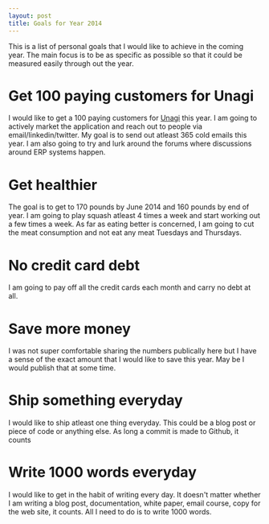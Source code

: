 ```yaml
---
layout: post
title: Goals for Year 2014
---
```


This is a list of personal goals that I would like to achieve in the coming year. The main focus is to be as specific as possible so that it could be measured easily through out the year.

# Get 100 paying customers for Unagi
I would like to get a 100 paying customers for [Unagi](https://unagihq.com) this year. I am going to actively market the application and reach out to people via email/linkedin/twitter. My goal is to send out atleast 365 cold emails this year. I am also going to try and lurk around the forums where discussions around ERP systems happen.

# Get healthier
The goal is to get to 170 pounds by June 2014 and 160 pounds by end of year. I am going to play squash atleast 4 times a week and start working out a few times a week. As far as eating better is concerned, I am going to cut the meat consumption and not eat any meat Tuesdays and Thursdays.

# No credit card debt
I am going to pay off all the credit cards each month and carry no debt at all.

# Save more money
I was not super comfortable sharing the numbers publically here but I have a sense of the exact amount that I would like to save this year. May be I would publish that at some time.

# Ship something everyday
I would like to ship atleast one thing everyday. This could be a blog post or piece of code or anything else. As long a commit is made to Github, it counts

# Write 1000 words everyday
I would like to get in the habit of writing every day. It doesn't matter whether I am writing a blog post, documentation, white paper, email course, copy for the web site, it counts. All I need to do is to write 1000 words.